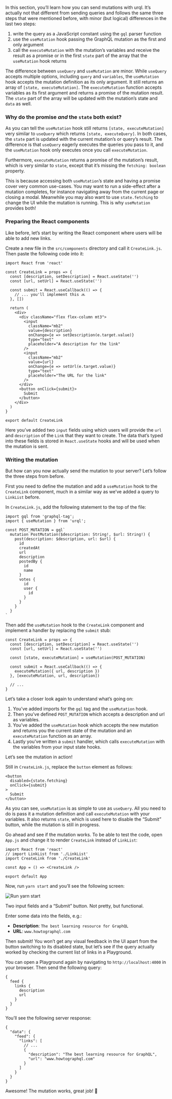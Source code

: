 In this section, you’ll learn how you can send mutations with urql. It’s actually not that different from sending queries and follows the same three steps that were mentioned before, with minor (but logical) differences in the last two steps:

1.  write the query as a JavaScript constant using the `gql` parser function
2.  use the `useMutation` hook passing the GraphQL mutation as the first and only argument
3.  call the `executeMutation` with the mutation’s variables and receive the result as a promise or in the first `state` part of the array that the `useMutation` hook returns

The difference between `useQuery` and `useMutation` are minor. While `useQuery` accepts multiple options, including `query` and `variables`, the `useMutation` hook accepts the mutation definition as its only argument. It still returns an array of `[state, executeMutation]`. The `executeMutation` function accepts variables as its first argument and returns a promise of the mutation result. The `state` part of the array will be updated with the mutation’s state and `data` as well.

### Why do the promise _and_ the `state` both exist?

As you can tell the `useMutation` hook still returns `[state, executeMutation]` very similar to `useQuery` which returns `[state, executeQuery]`. In both cases, the `state` part is updated with the current mutation’s or query’s result. The difference is that `useQuery` eagerly executes the queries you pass to it, and the `useMutation` hook only executes once you call `executeMutation`.

Furthermore, `executeMutation` returns a promise of the mutation’s result, which is very similar to `state`, except that it’s missing the `fetching: boolean` property.

This is because accessing both `useMutation`’s state and having a promise cover very common use-cases. You may want to run a side-effect after a mutation completes, for instance navigating away from the current page or closing a modal. Meanwhile you may also want to use `state.fetching` to change the UI while the mutation is running. This is why `useMutation` provides both!

### Preparing the React components

Like before, let’s start by writing the React component where users will be able to add new links.

Create a new file in the `src/components` directory and call it `CreateLink.js`. Then paste the following code into it:

    import React from 'react'

    const CreateLink = props => {
      const [description, setDescription] = React.useState('')
      const [url, setUrl] = React.useState('')

      const submit = React.useCallback(() => {
        // ... you'll implement this 🔜
      }, [])

      return (
        <div>
          <div className="flex flex-column mt3">
            <input
              className="mb2"
              value={description}
              onChange={e => setDescription(e.target.value)}
              type="text"
              placeholder="A description for the link"
            />
            <input
              className="mb2"
              value={url}
              onChange={e => setUrl(e.target.value)}
              type="text"
              placeholder="The URL for the link"
            />
          </div>
          <button onClick={submit}>
            Submit
          </button>
        </div>
      )
    }

    export default CreateLink

Here you’ve added two `input` fields using which users will provide the `url` and `description` of the `Link` that they want to create. The data that’s typed into these fields is stored in `React.useState` hooks and will be used when the mutation is sent.

### Writing the mutation

But how can you now actually send the mutation to your server? Let’s follow the three steps from before.

First you need to define the mutation and add a `useMutation` hook to the `CreateLink` component, much in a similar way as we’ve added a query to `LinkList` before.

In `CreateLink.js`, add the following statement to the top of the file:

    import gql from 'graphql-tag';
    import { useMutation } from 'urql';

    const POST_MUTATION = gql`
      mutation PostMutation($description: String!, $url: String!) {
        post(description: $description, url: $url) {
          id
          createdAt
          url
          description
          postedBy {
            id
            name
          }
          votes {
            id
            user {
              id
            }
          }
        }
      }
    `

Then add the `useMutation` hook to the `CreateLink` component and implement a handler by replacing the `submit` stub:

    const CreateLink = props => {
      const [description, setDescription] = React.useState('')
      const [url, setUrl] = React.useState('')

      const [state, executeMutation] = useMutation(POST_MUTATION)

      const submit = React.useCallback(() => {
        executeMutation({ url, description })
      }, [executeMutation, url, description])

      // ...
    }

Let’s take a closer look again to understand what’s going on:

1.  You’ve added imports for the `gql` tag and the `useMutation` hook.
2.  Then you’ve defined `POST_MUTATION` which accepts a description and url as variables.
3.  You’ve added the `useMutation` hook which accepts the new mutation and returns you the current state of the mutation and an `executeMutation` function as an array.
4.  Lastly you’ve written a `submit` handler, which calls `executeMutation` with the variables from your input state hooks.

Let’s see the mutation in action!

Still in `CreateLink.js`, replace the `button` element as follows:

    <button
      disabled={state.fetching}
      onClick={submit}
    >
      Submit
    </button>

As you can see, `useMutation` is as simple to use as `useQuery`. All you need to do is pass it a mutation definition and call `executeMutation` with your variables. It also returns `state`, which is used here to disable the “Submit” button, while the mutation is still in progress.

Go ahead and see if the mutation works. To be able to test the code, open `App.js` and change it to render `CreateLink` instead of `LinkList`:

    import React from 'react'
    // import LinkList from './LinkList'
    import CreateLink from './CreateLink'

    const App = () => <CreateLink />

    export default App

Now, run `yarn start` and you’ll see the following screen:

![Run yarn start](http://imgur.com/AJNlEfj.png)

Two input fields and a “Submit” button. Not pretty, but functional.

Enter some data into the fields, e.g.:

- **Description**: `The best learning resource for GraphQL`
- **URL**: `www.howtographql.com`

Then submit! You won’t get any visual feedback in the UI apart from the button switching to its disabled state, but let’s see if the query actually worked by checking the current list of links in a Playground.

You can open a Playground again by navigating to `http://localhost:4000` in your browser. Then send the following query:

    {
      feed {
        links {
          description
          url
        }
      }
    }

You’ll see the following server response:

    {
      "data": {
        "feed": {
          "links": [
            // ...
            {
              "description": "The best learning resource for GraphQL",
              "url": "www.howtographql.com"
            }
          ]
        }
      }
    }

Awesome! The mutation works, great job! 💪
